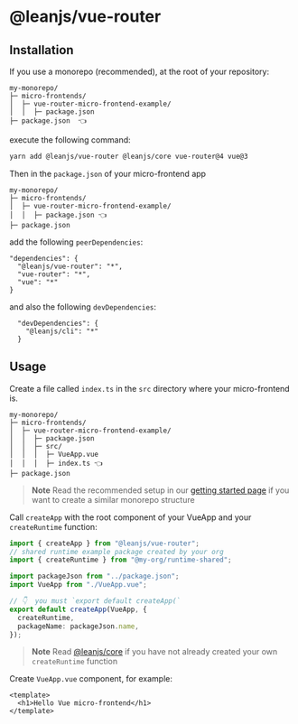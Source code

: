 # @leanjs/vue-router

## Installation

If you use a monorepo (recommended), at the root of your repository:

```
my-monorepo/
├─ micro-frontends/
│  ├─ vue-router-micro-frontend-example/
│  │  ├─ package.json
├─ package.json  👈
```

execute the following command:

```sh
yarn add @leanjs/vue-router @leanjs/core vue-router@4 vue@3
```

Then in the `package.json` of your micro-frontend app

```
my-monorepo/
├─ micro-frontends/
│  ├─ vue-router-micro-frontend-example/
│  │  ├─ package.json 👈
├─ package.json
```

add the following `peerDependencies`:

```
"dependencies": {
  "@leanjs/vue-router": "*",
  "vue-router": "*",
  "vue": "*"
}
```

and also the following `devDependencies`:

```
  "devDependencies": {
    "@leanjs/cli": "*"
  }
```

## Usage

Create a file called `index.ts` in the `src` directory where your micro-frontend is.

```
my-monorepo/
├─ micro-frontends/
│  ├─ vue-router-micro-frontend-example/
│  │  ├─ package.json
│  │  ├─ src/
│  │  │  ├─ VueApp.vue
│  │  │  ├─ index.ts 👈
├─ package.json
```

> **Note**
> Read the recommended setup in our [getting started page](../../docs/getting-started.md#recommended-setup) if you want to create a similar monorepo structure

Call `createApp` with the root component of your VueApp and your `createRuntime` function:

```ts
import { createApp } from "@leanjs/vue-router";
// shared runtime example package created by your org
import { createRuntime } from "@my-org/runtime-shared";

import packageJson from "../package.json";
import VueApp from "./VueApp.vue";

// 👇  you must `export default createApp(`
export default createApp(VueApp, {
  createRuntime,
  packageName: packageJson.name,
});
```

> **Note**
> Read [@leanjs/core](/packages/core#runtime) if you have not already created your own `createRuntime` function

Create `VueApp.vue` component, for example:

```vue
<template>
  <h1>Hello Vue micro-frontend</h1>
</template>
```
